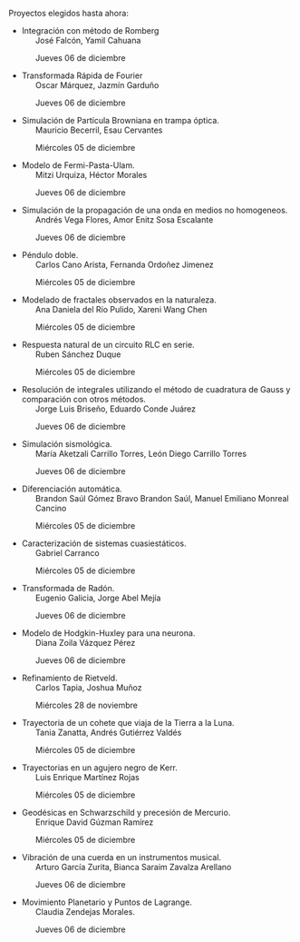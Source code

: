 Proyectos elegidos hasta ahora:


<ul>
<li>Integración con método de Romberg
  <ul>José Falcón, Yamil Cahuana

  Jueves 06 de diciembre
  </ul></li><p></p>
<li>Transformada Rápida de Fourier
  <ul>Oscar Márquez, Jazmín Garduño

  Jueves 06 de diciembre
  </ul></li><p></p>
<li>Simulación de Partícula Browniana en trampa óptica.
  <ul>Mauricio Becerril, Esau Cervantes

  Miércoles 05 de diciembre
  </ul></li><p></p>

<li>Modelo de Fermi-Pasta-Ulam.
  <ul>Mitzi Urquiza, Héctor Morales

  Jueves 06 de diciembre
  </ul></li><p></p>
	
<li>Simulación de la propagación de una onda en medios no homogeneos.
  <ul>Andrés Vega Flores, Amor Enitz Sosa Escalante

  Jueves 06 de diciembre
  </ul></li><p></p>
	
<li>Péndulo doble.
  <ul>Carlos Cano Arista, Fernanda Ordoñez Jimenez

  Miércoles 05 de diciembre
  </ul></li><p></p>


<li>Modelado de fractales observados en la naturaleza.
	<ul>Ana Daniela del Río Pulido, Xareni Wang Chen

  Miércoles 05 de diciembre
  </ul></li><p></p>
  
<li>Respuesta natural de un circuito RLC en serie.
	<ul>Ruben Sánchez Duque

  Miércoles 05 de diciembre
  </ul></li><p></p>
  
<li>Resolución de integrales utilizando el método de cuadratura de Gauss y comparación con otros métodos.
	<ul>Jorge Luis Briseño, Eduardo Conde Juárez

  Jueves 06 de diciembre
  </ul></li><p></p>
  
<li>Simulación sismológica.
	<ul>María Aketzali Carrillo Torres, León Diego Carrillo Torres

  Jueves 06 de diciembre
  </ul></li><p></p>
  
<li>Diferenciación automática.
	<ul>Brandon Saúl Gómez Bravo Brandon Saúl, Manuel Emiliano Monreal Cancino

  Miércoles 05 de diciembre
  </ul></li><p></p>
  
<li>Caracterización de sistemas cuasiestáticos.
	<ul>Gabriel Carranco

  Miércoles 05 de diciembre
  </ul></li><p></p>
  
<li>Transformada de Radón.
	<ul>Eugenio Galicia, Jorge Abel Mejía

  Jueves 06 de diciembre
  </ul></li><p></p>
  
<li>Modelo de Hodgkin-Huxley para una neurona.
	<ul>Diana Zoila Vázquez Pérez

  Jueves 06 de diciembre
  </ul></li><p></p>
  
<li>Refinamiento de Rietveld.
	<ul>Carlos Tapia, Joshua Muñoz

  Miércoles 28 de noviembre
  </ul></li><p></p>
  
<li>Trayectoria de un cohete que viaja de la Tierra a la Luna.
	<ul>Tania Zanatta, Andrés Gutiérrez Valdés

  Miércoles 05 de diciembre
  </ul></li><p></p>
  
<li>Trayectorias en un agujero negro de Kerr.
	<ul>Luis Enrique Martínez Rojas

  Miércoles 05 de diciembre
  </ul></li><p></p>
  
<li>Geodésicas en Schwarzschild y precesión de Mercurio.
	<ul>Enrique David Gúzman Ramírez

  Miércoles 05 de diciembre
  </ul></li><p></p>
  
<li>Vibración de una cuerda en un instrumentos musical.
	<ul>Arturo García Zurita, Bianca Saraim Zavalza Arellano

  Jueves 06 de diciembre
  </ul></li><p></p>
  
<li>Movimiento Planetario y Puntos de Lagrange.
	<ul>Claudia Zendejas Morales.

  Jueves 06 de diciembre
  </ul></li><p></p>
    
</ul>
